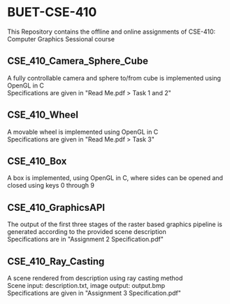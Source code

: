 # BUET-CSE-410
This Repository contains the offline and online assignments of CSE-410: Computer Graphics Sessional course

## CSE_410_Camera_Sphere_Cube
A fully controllable camera and sphere to/from cube is implemented using OpenGL in C  
Specifications are given in "Read Me.pdf > Task 1 and 2"  

## CSE_410_Wheel
A movable wheel is implemented using OpenGL in C  
Specifications are given in "Read Me.pdf > Task 3"  

## CSE_410_Box
A box is implemented, using OpenGL in C, where sides can be opened and closed using keys 0 through 9  

## CSE_410_GraphicsAPI
The output of the first three stages of the raster based graphics pipeline is generated according to the provided scene description  
Specifications are in "Assignment 2 Specification.pdf"

## CSE_410_Ray_Casting
A scene rendered from description using ray casting method   
Scene input: description.txt, image output: output.bmp  
Specifications are given in "Assignment 3 Specification.pdf"


